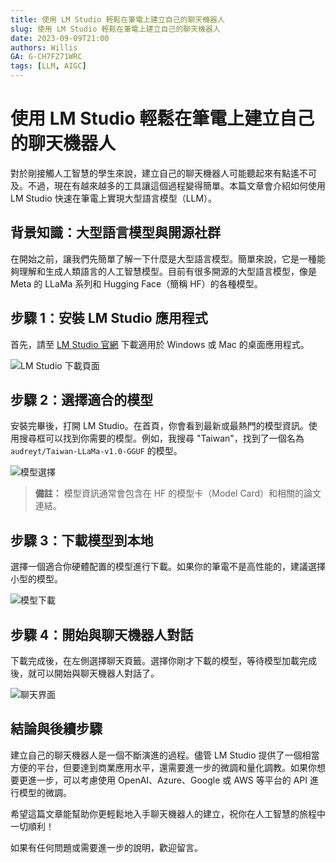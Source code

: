 ```yaml
---
title: 使用 LM Studio 輕鬆在筆電上建立自己的聊天機器人
slug: 使用 LM Studio 輕鬆在筆電上建立自己的聊天機器人
date: 2023-09-09T21:00
authors: Willis
GA: G-CH7FZ71WRC
tags: [LLM, AIGC]
---
```


# 使用 LM Studio 輕鬆在筆電上建立自己的聊天機器人

對於剛接觸人工智慧的學生來說，建立自己的聊天機器人可能聽起來有點遙不可及。不過，現在有越來越多的工具讓這個過程變得簡單。本篇文章會介紹如何使用 LM Studio 快速在筆電上實現大型語言模型（LLM）。

## 背景知識：大型語言模型與開源社群

在開始之前，讓我們先簡單了解一下什麼是大型語言模型。簡單來說，它是一種能夠理解和生成人類語言的人工智慧模型。目前有很多開源的大型語言模型，像是 Meta 的 LLaMa 系列和 Hugging Face（簡稱 HF）的各種模型。

## 步驟 1：安裝 LM Studio 應用程式

首先，請至 [LM Studio 官網](https://lmstudio.ai/) 下載適用於 Windows 或 Mac 的桌面應用程式。

![LM Studio 下載頁面](https://hackmd.io/_uploads/rkezQzgcR2.png)

## 步驟 2：選擇適合的模型

安裝完畢後，打開 LM Studio。在首頁，你會看到最新或最熱門的模型資訊。使用搜尋框可以找到你需要的模型。例如，我搜尋 "Taiwan"，找到了一個名為 `audreyt/Taiwan-LLaMa-v1.0-GGUF` 的模型。

![模型選擇](https://hackmd.io/_uploads/rkyqMecA2.png)

> **備註：** 模型資訊通常會包含在 HF 的模型卡（Model Card）和相關的論文連結。

## 步驟 3：下載模型到本地

選擇一個適合你硬體配置的模型進行下載。如果你的筆電不是高性能的，建議選擇小型的模型。

![模型下載](https://hackmd.io/_uploads/rJpHMx9Rh.png)

## 步驟 4：開始與聊天機器人對話

下載完成後，在左側選擇聊天頁籤。選擇你剛才下載的模型，等待模型加載完成後，就可以開始與聊天機器人對話了。

![聊天界面](https://hackmd.io/_uploads/S1LszecRh.png)

## 結論與後續步驟

建立自己的聊天機器人是一個不斷演進的過程。儘管 LM Studio 提供了一個相當方便的平台，但要達到商業應用水平，還需要進一步的微調和量化調教。如果你想要更進一步，可以考慮使用 OpenAI、Azure、Google 或 AWS 等平台的 API 進行模型的微調。

希望這篇文章能幫助你更輕鬆地入手聊天機器人的建立，祝你在人工智慧的旅程中一切順利！

如果有任何問題或需要進一步的說明，歡迎留言。
